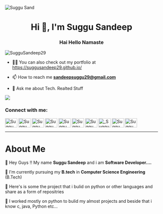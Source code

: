 ![Suggu Sand](https://user-images.githubusercontent.com/68318127/118538926-6ee84980-b76c-11eb-9fdd-01f41dcf9686.jpg)

<h1 align="center">Hi 👋, I'm Suggu Sandeep</h1>
<h3 align="center">Hai Hello Namaste</h3>

<p align="left"> <img src="https://komarev.com/ghpvc/?username=SugguSandeep29&label=Profile%20views&color=129e00&style=plastic" alt="SugguSandeep29" /> </p>

- 👨‍💻 You can also check out my portfolio at https://suggusandeep29.github.io/

- 📫 How to reach me **sandeepsuggu29@gmail.com**

- 💬 Ask me about Tech. Realted Stuff

<img src="https://github-readme-stats.vercel.app/api?username=SugguSandeep29&&show_icons=true&title_color=ffffff&icon_color=F78B31&text_color=daf7dc&bg_color=151515">

<h3 align="left">Connect with me:</h3>
<p align="left">
  <a href="https://www.hackerearth.com/@suggu3" target="_blank"><img align="center" src="https://cdn.jsdelivr.net/npm/simple-icons@3.0.1/icons/hackerearth.svg" alt="Suggu Sandeep" height="30" width="40" /></a>
  <a href="https://www.hackerrank.com/KLU_180030167" target="_blank"><img align="center" src="https://cdn.jsdelivr.net/npm/simple-icons@3.0.1/icons/hackerrank.svg" alt="Suggu Sandeep" height="30" width="40" /></a>
  <a href="https://leetcode.com/klu_180030167/" target="_blank"><img align="center" src="https://cdn.jsdelivr.net/npm/simple-icons@3.0.1/icons/leetcode.svg" alt="Suggu Sandeep" height="30" width="40" /></a>
  <a href="https://sandeepsuggu29.medium.com/" target="_blank"><img align="center" src="https://cdn.jsdelivr.net/npm/simple-icons@3.0.1/icons/medium.svg" alt="Suggu Sandeep" height="30" width="40" /></a>
  <a href="https://www.linkedin.com/in/suggu-sandeep-4b572a1a1/" target="_blank"><img align="center" src="https://cdn.jsdelivr.net/npm/simple-icons@3.0.1/icons/linkedin.svg" alt="Suggu Sandeep" height="30" width="40" /></a>
  <a href="https://github.com/SugguSandeep29" target="_blank"><img align="center" src="https://cdn.jsdelivr.net/npm/simple-icons@3.0.1/icons/github.svg" alt="Suggu Sandeep" height="30" width="40" /></a>
  <a href="https://t.me/Sandeep_2022" target="_blank"><img align="center" src="https://cdn.jsdelivr.net/npm/simple-icons@3.0.1/icons/telegram.svg" alt="Suggu Sandeep" height="30" width="40" /></a>
  <a href="https://www.instagram.com/sandeepreddysuggu/?hl=en" target="_blank"><img align="center" src="https://cdn.jsdelivr.net/npm/simple-icons@3.0.1/icons/instagram.svg" alt="_Suggu Sandeep" height="30" width="40" /></a>
  <a href="https://mobile.twitter.com/suggu_sandeep" target="_blank"><img align="center" src="https://cdn.jsdelivr.net/npm/simple-icons@3.0.1/icons/twitter.svg" alt="Suggu Sandeep" height="30" width="40" /></a>
  <a href="https://www.youtube.com/channel/UCut7DKUZFQyiyCq71E1QaQQ" target="_blank"><img align="center" src="https://cdn.jsdelivr.net/npm/simple-icons@3.0.1/icons/youtube.svg" alt="Suggu Sandeep" height="30" width="40" /></a>
  </p>

<hr>
<h1><b>About Me</b></h1>
<p><g-emoji class="g-emoji" alias="pushpin" fallback-src="https://github.githubassets.com/images/icons/emoji/unicode/1f4cc.png">📌</g-emoji> Hey Guys !! My name <b>Suggu Sandeep</b> and i am <b>Software Developer....</b></p>
<p><g-emoji class="g-emoji" alias="pushpin" fallback-src="https://github.githubassets.com/images/icons/emoji/unicode/1f4cc.png">📌</g-emoji> I'm currently pursuing my <b>B.tech</b> in <b>Computer Science Engineering</b> (B.Tech)</p>
<p><g-emoji class="g-emoji" alias="pushpin" fallback-src="https://github.githubassets.com/images/icons/emoji/unicode/1f4cc.png">📌</g-emoji> Here's is some the project that i bulid on python or other languages and share as a form of repositries</p>
<p><g-emoji class="g-emoji" alias="pushpin" fallback-src="https://github.githubassets.com/images/icons/emoji/unicode/1f4cc.png">📌</g-emoji> I worked mostly on python to bulid my almost projects and beside that i know c, java, Python etc...</p>
